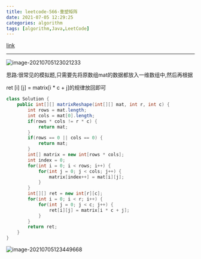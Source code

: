 ```yaml
---
title: leetcode-566-重塑矩阵
date: 2021-07-05 12:29:25
categories: algorithm
tags: [algorithm,Java,LeetCode]
---
```


[link](https://leetcode-cn.com/problems/reshape-the-matrix/)

<hr/>

![image-20210705123021233](https://gitee.com/cao_ziqiang/img/raw/master/20210705123021.png)

思路:很常见的模拟题,只需要先将原数组mat的数据都放入一维数组中,然后再根据

ret [i] [j] = matrix[i * c + j]的规律放回即可

```java
class Solution {
    public int[][] matrixReshape(int[][] mat, int r, int c) {
        int rows = mat.length;
        int cols = mat[0].length;
        if(rows * cols != r * c) {
            return mat;
        }
        if(rows == 0 || cols == 0) {
            return mat;
        }
        int[] matrix = new int[rows * cols];
        int index = 0;
        for(int i = 0; i < rows; i++) {
            for(int j = 0; j < cols; j++) {
                matrix[index++] = mat[i][j];
            }
        }
        int[][] ret = new int[r][c];
        for(int i = 0; i < r; i++) {
            for(int j = 0; j < c; j++) {
                ret[i][j] = matrix[i * c + j];
            }
        }
        return ret;
    }
}
```

![image-20210705123449668](https://gitee.com/cao_ziqiang/img/raw/master/20210705123449.png)

